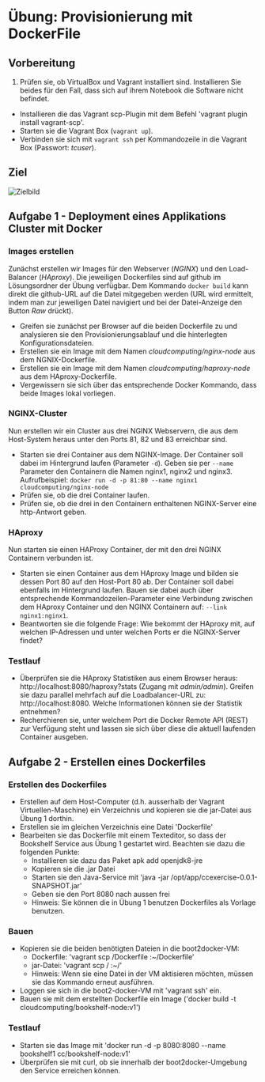 # Übung: Provisionierung mit DockerFile

## Vorbereitung
1. Prüfen sie, ob VirtualBox und Vagrant installiert sind. Installieren Sie beides für den Fall, dass sich auf ihrem Notebook die Software nicht befindet.
* Installieren die das Vagrant scp-Plugin mit dem Befehl 'vagrant plugin install vagrant-scp'.
* Starten sie die Vagrant Box (`vagrant up`).
* Verbinden sie sich mit `vagrant ssh` per Kommandozeile in die Vagrant Box (Passwort: *tcuser*).

## Ziel
![Zielbild](ziel.png)

## Aufgabe 1 - Deployment eines Applikations Cluster mit Docker

### Images erstellen
Zunächst erstellen wir Images für den Webserver (*NGINX*) und den Load-Balancer (*HAproxy*). Die jeweiligen Dockerfiles sind auf github im Lösungsordner der Übung verfügbar. Dem Kommando `docker build` kann direkt die github-URL auf die Datei mitgegeben werden (URL wird ermittelt, indem man zur jeweiligen Datei navigiert und bei der Datei-Anzeige den Button *Raw* drückt).
* Greifen sie zunächst per Browser auf die beiden Dockerfile zu und analysieren sie den Provisionierungsablauf und die hinterlegten Konfigurationsdateien.
* Erstellen sie ein Image mit dem Namen *cloudcomputing/nginx-node* aus dem NGNIX-Dockerfile.
* Erstellen sie ein Image mit dem Namen *cloudcomputing/haproxy-node* aus dem HAproxy-Dockerfile.
* Vergewissern sie sich über das entsprechende Docker Kommando, dass beide Images lokal vorliegen.

### NGINX-Cluster
Nun erstellen wir ein Cluster aus drei NGINX Webservern, die aus dem Host-System heraus unter den Ports 81, 82 und 83 erreichbar sind.
* Starten sie drei Container aus dem NGINX-Image. Der Container soll dabei im Hintergrund laufen (Parameter `-d`). Geben sie per `--name` Parameter den Containern die Namen nginx1, nginx2 und nginx3. Aufrufbeispiel:
`docker run -d -p 81:80 --name nginx1 cloudcomputing/nginx-node`
* Prüfen sie, ob die drei Container laufen.
* Prüfen sie, ob die drei in den Containern enthaltenen NGINX-Server eine http-Antwort geben.

### HAproxy
Nun starten sie einen HAProxy Container, der mit den drei NGINX Containern verbunden ist.
* Starten sie einen Container aus dem HAproxy Image und bilden sie dessen Port 80 auf den Host-Port 80 ab. Der Container soll dabei ebenfalls im Hintergrund laufen. Bauen sie dabei auch über entsprechende Kommandozeilen-Parameter eine Verbindung zwischen dem HAproxy Container und den NGINX Containern auf: `--link nginx1:nginx1`.
* Beantworten sie die folgende Frage: Wie bekommt der HAproxy mit, auf welchen IP-Adressen und unter welchen Ports er die NGINX-Server findet?

### Testlauf
* Überprüfen sie die HAproxy Statistiken aus einem Browser heraus: http://localhost:8080/haproxy?stats (Zugang mit *admin/admin*). Greifen sie dazu parallel mehrfach auf die Loadbalancer-URL zu: http://localhost:8080. Welche Informationen können sie der Statistik entnehmen?
* Recherchieren sie, unter welchem Port die Docker Remote API (REST) zur Verfügung steht und lassen sie sich über diese die aktuell laufenden Container ausgeben.

## Aufgabe 2 - Erstellen eines Dockerfiles

### Erstellen des Dockerfiles
* Erstellen auf dem Host-Computer (d.h. ausserhalb der Vagrant Virtuellen-Maschine) ein Verzeichnis <name> und kopieren sie die jar-Datei aus Übung 1 dorthin.
* Erstellen sie im gleichen Verzeichnis eine Datei 'Dockerfile'
* Bearbeiten sie das Dockerfile mit einem Texteditor, so dass der Bookshelf Service aus Übung 1 gestartet wird. Beachten sie dazu die folgenden Punkte:
    * Installieren sie dazu das Paket apk add openjdk8-jre
    * Kopieren sie die .jar Datei
    * Starten sie den Java-Service mit 'java -jar /opt/app/ccexercise-0.0.1-SNAPSHOT.jar'
    * Geben sie den Port 8080 nach aussen frei
    * Hinweis: Sie können die in Übung 1 benutzen Dockerfiles als Vorlage benutzen.

### Bauen
* Kopieren sie die beiden benötigten Dateien in die boot2docker-VM:
    * Dockerfile: 'vagrant scp <name>/Dockerfile :\~/Dockerfile' 
    * jar-Datei: 'vagrant scp <name>/<Dateiname-jar-Datei> :\~/<Dateiname-jar-Datei>' 
    * Hinweis: Wenn sie eine Datei in der VM aktisieren möchten, müssen sie das Kommando erneut ausführen.
* Loggen sie sich in die boot2-docker-VM mit 'vagrant ssh' ein.
* Bauen sie mit dem erstellten Dockerfile ein Image ('docker build -t cloudcomputing/bookshelf-node:v1')

### Testlauf
* Starten sie das Image mit 'docker run -d -p 8080:8080 --name bookshelf1 cc/bookshelf-node:v1'
* Überprüfen sie mit curl, ob sie innerhalb der boot2docker-Umgebung den Service erreichen können.



